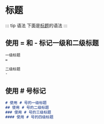 #  标题

::: tip 语法
下面是[标题]()的语法
:::

## 使用 = 和 - 标记一级和二级标题
```md
一级标题
=

二级标题
-
```

## 使用 # 号标记
```md
# 使用 # 号的一级标题
## 使用 # 号的二级标题
### 使用 # 号的三级标题
#### 使用 # 号的四级标题
```
